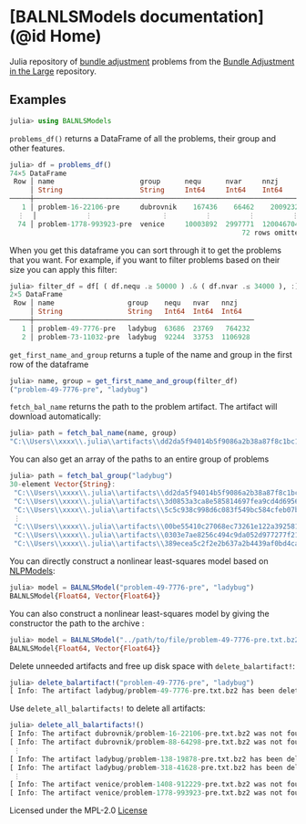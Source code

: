 # [BALNLSModels documentation](@id Home)

Julia repository of [bundle adjustment](https://en.wikipedia.org/wiki/Bundle_adjustment) problems from the [Bundle Adjustment in the Large](http://grail.cs.washington.edu/projects/bal/) repository.

## Examples

```julia
julia> using BALNLSModels
```

`problems_df()` returns a DataFrame of all the problems, their group and other features.

```julia
julia> df = problems_df()
74×5 DataFrame
 Row │ name                     group      nequ      nvar     nnzj      
     │ String                   String     Int64     Int64    Int64     
─────┼──────────────────────────────────────────────────────────────────
   1 │ problem-16-22106-pre     dubrovnik    167436    66462    2009232
  ⋮  │            ⋮                 ⋮         ⋮         ⋮         ⋮
  74 │ problem-1778-993923-pre  venice     10003892  2997771  120046704
                                                         72 rows omitted
```

When you get this dataframe you can sort through it to get the problems that you want. For example, if you want to filter problems based on their size you can apply this filter:

```julia
julia> filter_df = df[ ( df.nequ .≥ 50000 ) .& ( df.nvar .≤ 34000 ), :]
2×5 DataFrame
 Row │ name                  group    nequ   nvar   nnzj    
     │ String                String   Int64  Int64  Int64   
─────┼──────────────────────────────────────────────────────
   1 │ problem-49-7776-pre   ladybug  63686  23769   764232
   2 │ problem-73-11032-pre  ladybug  92244  33753  1106928
```

`get_first_name_and_group` returns a tuple of the name and group in the first row of the dataframe

```julia
julia> name, group = get_first_name_and_group(filter_df)
("problem-49-7776-pre", "ladybug")
```

`fetch_bal_name` returns the path to the problem artifact. The artifact will download automatically:

```julia
julia> path = fetch_bal_name(name, group)
"C:\\Users\\xxxx\\.julia\\artifacts\\dd2da5f94014b5f9086a2b38a87f8c1bc171b9c2"
```

You can also get an array of the paths to an entire group of problems

```julia
julia> path = fetch_bal_group("ladybug")
30-element Vector{String}:
 "C:\\Users\\xxxx\\.julia\\artifacts\\dd2da5f94014b5f9086a2b38a87f8c1bc171b9c2"
 "C:\\Users\\xxxx\\.julia\\artifacts\\3d0853a3ca8e585814697fea9cd4d6956692e103"
 "C:\\Users\\xxxx\\.julia\\artifacts\\5c5c938c998d6c083f549bc584cfeb07bd296d89"
 ⋮
 "C:\\Users\\xxxx\\.julia\\artifacts\\00be55410c27068ec73261e122a39258100a1a11"
 "C:\\Users\\xxxx\\.julia\\artifacts\\0303e7ae8256c494c9da052d977277f21265899b"
 "C:\\Users\\xxxx\\.julia\\artifacts\\389ecea5c2f2e2b637a2b4439af0bd4ca98e6d84"
```

You can directly construct a nonlinear least-squares model based on [NLPModels](http://juliasmoothoptimizers.github.io/NLPModels.jl/latest/):

```julia
julia> model = BALNLSModel("problem-49-7776-pre", "ladybug")
BALNLSModel{Float64, Vector{Float64}}
```
<!--   Problem name: problem-49-7776-pre
   All variables: ████████████████████ 23769  All constraints: ⋅⋅⋅⋅⋅⋅⋅⋅⋅⋅⋅⋅⋅⋅⋅⋅⋅⋅⋅⋅ 0        All residuals: ████████████████████ 63686
            free: ████████████████████ 23769             free: ⋅⋅⋅⋅⋅⋅⋅⋅⋅⋅⋅⋅⋅⋅⋅⋅⋅⋅⋅⋅ 0               linear: ⋅⋅⋅⋅⋅⋅⋅⋅⋅⋅⋅⋅⋅⋅⋅⋅⋅⋅⋅⋅ 0
           lower: ⋅⋅⋅⋅⋅⋅⋅⋅⋅⋅⋅⋅⋅⋅⋅⋅⋅⋅⋅⋅ 0                lower: ⋅⋅⋅⋅⋅⋅⋅⋅⋅⋅⋅⋅⋅⋅⋅⋅⋅⋅⋅⋅ 0            nonlinear: ████████████████████ 63686
           upper: ⋅⋅⋅⋅⋅⋅⋅⋅⋅⋅⋅⋅⋅⋅⋅⋅⋅⋅⋅⋅ 0                upper: ⋅⋅⋅⋅⋅⋅⋅⋅⋅⋅⋅⋅⋅⋅⋅⋅⋅⋅⋅⋅ 0                 nnzj: ( 99.95% sparsity)   764232        
         low/upp: ⋅⋅⋅⋅⋅⋅⋅⋅⋅⋅⋅⋅⋅⋅⋅⋅⋅⋅⋅⋅ 0              low/upp: ⋅⋅⋅⋅⋅⋅⋅⋅⋅⋅⋅⋅⋅⋅⋅⋅⋅⋅⋅⋅ 0                 nnzh: (  0.00% sparsity)   282494565     
           fixed: ⋅⋅⋅⋅⋅⋅⋅⋅⋅⋅⋅⋅⋅⋅⋅⋅⋅⋅⋅⋅ 0                fixed: ⋅⋅⋅⋅⋅⋅⋅⋅⋅⋅⋅⋅⋅⋅⋅⋅⋅⋅⋅⋅ 0
          infeas: ⋅⋅⋅⋅⋅⋅⋅⋅⋅⋅⋅⋅⋅⋅⋅⋅⋅⋅⋅⋅ 0               infeas: ⋅⋅⋅⋅⋅⋅⋅⋅⋅⋅⋅⋅⋅⋅⋅⋅⋅⋅⋅⋅ 0
            nnzh: (  0.00% sparsity)   282494565          linear: ⋅⋅⋅⋅⋅⋅⋅⋅⋅⋅⋅⋅⋅⋅⋅⋅⋅⋅⋅⋅ 0
                                                    nonlinear: ⋅⋅⋅⋅⋅⋅⋅⋅⋅⋅⋅⋅⋅⋅⋅⋅⋅⋅⋅⋅ 0
                                                         nnzj: (------% sparsity)

  Counters:
             obj: ⋅⋅⋅⋅⋅⋅⋅⋅⋅⋅⋅⋅⋅⋅⋅⋅⋅⋅⋅⋅ 0                 grad: ⋅⋅⋅⋅⋅⋅⋅⋅⋅⋅⋅⋅⋅⋅⋅⋅⋅⋅⋅⋅ 0                 cons: ⋅⋅⋅⋅⋅⋅⋅⋅⋅⋅⋅⋅⋅⋅⋅⋅⋅⋅⋅⋅ 0     
            jcon: ⋅⋅⋅⋅⋅⋅⋅⋅⋅⋅⋅⋅⋅⋅⋅⋅⋅⋅⋅⋅ 0                jgrad: ⋅⋅⋅⋅⋅⋅⋅⋅⋅⋅⋅⋅⋅⋅⋅⋅⋅⋅⋅⋅ 0                  jac: ⋅⋅⋅⋅⋅⋅⋅⋅⋅⋅⋅⋅⋅⋅⋅⋅⋅⋅⋅⋅ 0
           jprod: ⋅⋅⋅⋅⋅⋅⋅⋅⋅⋅⋅⋅⋅⋅⋅⋅⋅⋅⋅⋅ 0               jtprod: ⋅⋅⋅⋅⋅⋅⋅⋅⋅⋅⋅⋅⋅⋅⋅⋅⋅⋅⋅⋅ 0                 hess: ⋅⋅⋅⋅⋅⋅⋅⋅⋅⋅⋅⋅⋅⋅⋅⋅⋅⋅⋅⋅ 0
           hprod: ⋅⋅⋅⋅⋅⋅⋅⋅⋅⋅⋅⋅⋅⋅⋅⋅⋅⋅⋅⋅ 0                jhess: ⋅⋅⋅⋅⋅⋅⋅⋅⋅⋅⋅⋅⋅⋅⋅⋅⋅⋅⋅⋅ 0               jhprod: ⋅⋅⋅⋅⋅⋅⋅⋅⋅⋅⋅⋅⋅⋅⋅⋅⋅⋅⋅⋅ 0
        residual: ⋅⋅⋅⋅⋅⋅⋅⋅⋅⋅⋅⋅⋅⋅⋅⋅⋅⋅⋅⋅ 0         jac_residual: ⋅⋅⋅⋅⋅⋅⋅⋅⋅⋅⋅⋅⋅⋅⋅⋅⋅⋅⋅⋅ 0       jprod_residual: ⋅⋅⋅⋅⋅⋅⋅⋅⋅⋅⋅⋅⋅⋅⋅⋅⋅⋅⋅⋅ 0
 jtprod_residual: ⋅⋅⋅⋅⋅⋅⋅⋅⋅⋅⋅⋅⋅⋅⋅⋅⋅⋅⋅⋅ 0        hess_residual: ⋅⋅⋅⋅⋅⋅⋅⋅⋅⋅⋅⋅⋅⋅⋅⋅⋅⋅⋅⋅ 0       jhess_residual: ⋅⋅⋅⋅⋅⋅⋅⋅⋅⋅⋅⋅⋅⋅⋅⋅⋅⋅⋅⋅ 0
  hprod_residual: ⋅⋅⋅⋅⋅⋅⋅⋅⋅⋅⋅⋅⋅⋅⋅⋅⋅⋅⋅⋅ 0
-->

You can also construct a nonlinear least-squares model by giving the constructor the path to the archive :

```julia
julia> model = BALNLSModel("../path/to/file/problem-49-7776-pre.txt.bz2")
BALNLSModel{Float64, Vector{Float64}}
```

Delete unneeded artifacts and free up disk space with `delete_balartifact!`:

```julia
julia> delete_balartifact!("problem-49-7776-pre", "ladybug")
[ Info: The artifact ladybug/problem-49-7776-pre.txt.bz2 has been deleted
```

Use  `delete_all_balartifacts!` to delete all artifacts:

```julia
julia> delete_all_balartifacts!()
[ Info: The artifact dubrovnik/problem-16-22106-pre.txt.bz2 was not found
[ Info: The artifact dubrovnik/problem-88-64298-pre.txt.bz2 was not found
 ⋮
[ Info: The artifact ladybug/problem-138-19878-pre.txt.bz2 has been deleted
[ Info: The artifact ladybug/problem-318-41628-pre.txt.bz2 has been deleted
 ⋮
[ Info: The artifact venice/problem-1408-912229-pre.txt.bz2 was not found
[ Info: The artifact venice/problem-1778-993923-pre.txt.bz2 was not found
```

Licensed under the MPL-2.0 [License](LICENSE.md) 